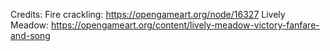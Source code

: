 Credits:
Fire crackling: https://opengameart.org/node/16327
Lively Meadow: https://opengameart.org/content/lively-meadow-victory-fanfare-and-song
